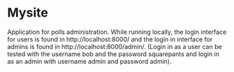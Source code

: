 # Mysite
Application for polls administration. While running locally, the login interface for users is found in http://localhost:8000/ and the login in interface for admins is found in http://localhost:8000/admin/. (Login in as a user can be tested with the username bob and the password squarepants and login in as an admin with username admin and password admin).
